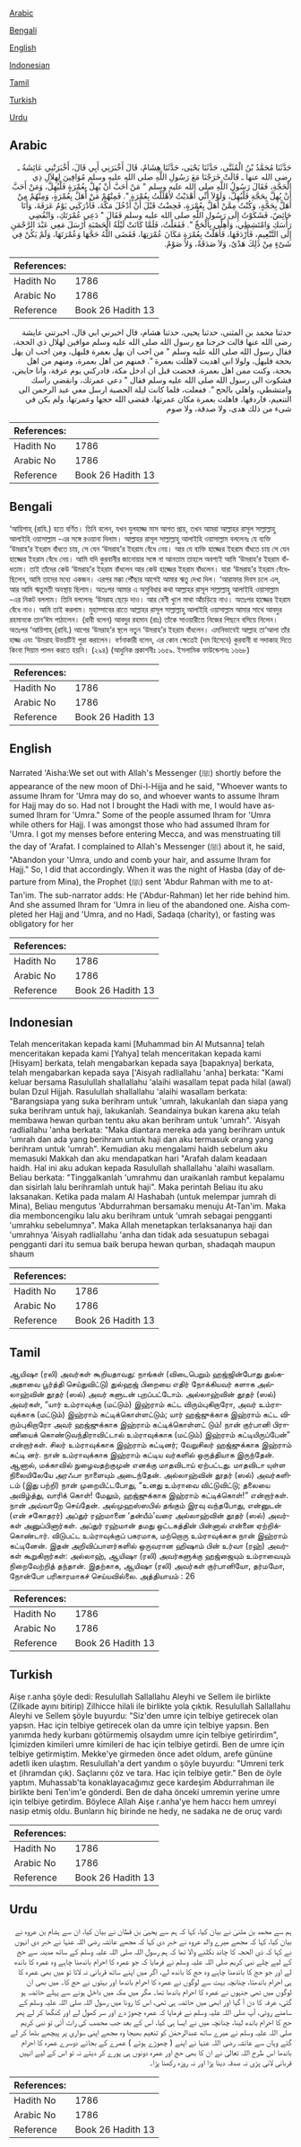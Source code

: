 [Arabic](#arabic)

[Bengali](#bengali)

[English](#english)

[Indonesian](#indonesian)

[Tamil](#tamil)

[Turkish](#turkish)

[Urdu](#urdu)

## Arabic


<div dir="rtl" lang="ar" style={{fontSize:'larger',backgroundColor:'#f8f9fa',padding:20}}>
حَدَّثَنَا مُحَمَّدُ بْنُ الْمُثَنَّى، حَدَّثَنَا يَحْيَى، حَدَّثَنَا هِشَامٌ، قَالَ أَخْبَرَنِي أَبِي قَالَ، أَخْبَرَتْنِي عَائِشَةُ ـ رضى الله عنها ـ قَالَتْ خَرَجْنَا مَعَ رَسُولِ اللَّهِ صلى الله عليه وسلم مُوَافِينَ لِهِلاَلِ ذِي الْحَجَّةِ، فَقَالَ رَسُولُ اللَّهِ صلى الله عليه وسلم ‏"‏ مَنْ أَحَبَّ أَنْ يُهِلَّ بِعُمْرَةٍ فَلْيُهِلَّ، وَمَنْ أَحَبَّ أَنْ يُهِلَّ بِحَجَّةِ فَلْيُهِلَّ، وَلَوْلاَ أَنِّي أَهْدَيْتُ لأَهْلَلْتُ بِعُمْرَةٍ ‏"‏‏.‏ فَمِنْهُمْ مَنْ أَهَلَّ بِعُمْرَةٍ، وَمِنْهُمْ مِنْ أَهَلَّ بِحَجَّةٍ، وَكُنْتُ مِمَّنْ أَهَلَّ بِعُمْرَةٍ، فَحِضْتُ قَبْلَ أَنْ أَدْخُلَ مَكَّةَ، فَأَدْرَكَنِي يَوْمُ عَرَفَةَ، وَأَنَا حَائِضٌ، فَشَكَوْتُ إِلَى رَسُولِ اللَّهِ صلى الله عليه وسلم فَقَالَ ‏"‏ دَعِي عُمْرَتَكِ، وَانْقُضِي رَأْسَكِ وَامْتَشِطِي، وَأَهِلِّي بِالْحَجِّ ‏"‏‏.‏ فَفَعَلْتُ، فَلَمَّا كَانَتْ لَيْلَةُ الْحَصْبَةِ أَرْسَلَ مَعِي عَبْدَ الرَّحْمَنِ إِلَى التَّنْعِيمِ، فَأَرْدَفَهَا، فَأَهَلَّتْ بِعُمْرَةٍ مَكَانَ عُمْرَتِهَا، فَقَضَى اللَّهُ حَجَّهَا وَعُمْرَتَهَا، وَلَمْ يَكُنْ فِي شَىْءٍ مِنْ ذَلِكَ هَدْىٌ، وَلاَ صَدَقَةٌ، وَلاَ صَوْمٌ‏.‏
</div>
<div style={{backgroundColor:'#f8f9fa',padding:20, marginBottom: 10}}><table> <thead> <tr> <th>References:</th> <th></th> </tr> </thead> <tbody><tr><td>Hadith No</td><td>1786</td></tr><tr><td>Arabic No</td><td>1786</td></tr><tr><td>Reference</td><td>Book 26 Hadith 13</td></tr></tbody></table></div>


<div dir="rtl" lang="ar" style={{fontSize:'larger',backgroundColor:'#f8f9fa',padding:20}}>
حدثنا محمد بن المثنى، حدثنا يحيى، حدثنا هشام، قال اخبرني ابي قال، اخبرتني عايشة رضى الله عنها قالت خرجنا مع رسول الله صلى الله عليه وسلم موافين لهلال ذي الحجة، فقال رسول الله صلى الله عليه وسلم " من احب ان يهل بعمرة فليهل، ومن احب ان يهل بحجة فليهل، ولولا اني اهديت لاهللت بعمرة ". فمنهم من اهل بعمرة، ومنهم من اهل بحجة، وكنت ممن اهل بعمرة، فحضت قبل ان ادخل مكة، فادركني يوم عرفة، وانا حايض، فشكوت الى رسول الله صلى الله عليه وسلم فقال " دعي عمرتك، وانقضي راسك وامتشطي، واهلي بالحج ". ففعلت، فلما كانت ليلة الحصبة ارسل معي عبد الرحمن الى التنعيم، فاردفها، فاهلت بعمرة مكان عمرتها، فقضى الله حجها وعمرتها، ولم يكن في شىء من ذلك هدى، ولا صدقة، ولا صوم
</div>
<div style={{backgroundColor:'#f8f9fa',padding:20, marginBottom: 10}}><table> <thead> <tr> <th>References:</th> <th></th> </tr> </thead> <tbody><tr><td>Hadith No</td><td>1786</td></tr><tr><td>Arabic No</td><td>1786</td></tr><tr><td>Reference</td><td>Book 26 Hadith 13</td></tr></tbody></table></div>

## Bengali


<div dir="ltr" lang="bn" style={{fontSize:'larger',backgroundColor:'#f8f9fa',padding:20}}>
‘আয়িশাহ্ (রাযি.) হতে বর্ণিত। তিনি বলেন, যখন যুলহাজ্জ মাস আগত প্রায়, তখন আমরা আল্লাহর রাসূল সাল্লাল্লাহু আলাইহি ওয়াসাল্লাম -এর সঙ্গে রওয়ানা দিলাম। আল্লাহর রাসূল সাল্লাল্লাহু আলাইহি ওয়াসাল্লাম বললেনঃ যে ব্যক্তি ‘উমরাহ’র ইহরাম বাঁধতে চায়, সে যেন ‘উমরাহ’র ইহরাম বেঁধে নেয়। আর যে ব্যক্তি হাজ্জের ইহরাম বাঁধতে চায় সে যেন হাজ্জের ইহরাম বেঁধে নেয়। আমি যদি কুরবানীর জানোয়ার সঙ্গে না আনতাম তাহলে অবশ্যই আমি ‘উমরাহ’র ইহরাম বাঁধতাম। তাই তাঁদের কেউ ‘উমরাহ’র ইহরাম বাঁধলেন আর কেউ হাজ্জের ইহরাম বাঁধলেন। যারা ‘উমরাহ’র ইহরাম বেঁধেছিলেন, আমি তাদের মধ্যে একজন। এরপর মক্কা পৌঁছার আগেই আমার ঋতু দেখা দিল। ‘আরাফার দিবস চলে এল, আর আমি ঋতুমতী অবস্থায় ছিলাম। অতঃপর আমার এ অসুবিধার কথা আল্লাহর রাসূল সাল্লাল্লাহু আলাইহি ওয়াসাল্লাম -এর নিকট বললাম। তিনি বললেনঃ ‘উমরাহ ছেড়ে দাও। আর বেণী খুলে মাথা আঁচড়িয়ে নাও। অতঃপর হাজ্জের ইহরাম বেঁধে নাও। আমি তাই করলাম। মুহাস্সাবের রাতে আল্লাহর রাসূল সাল্লাল্লাহু আলাইহি ওয়াসাল্লাম আমার সাথে আবদুর রহমানকে তান‘ঈম পাঠালেন। (রাবী বলেন) আবদুর রহমান (রাঃ) তাঁকে সাওয়ারীতে নিজের পিছনে বসিয়ে নিলেন। অতঃপর ‘আয়িশাহ্ (রাযি.) আগের ‘উমরাহ’র স্থলে নতুন ‘উমরাহ’র ইহরাম বাঁধলেন। এমনিভাবেই আল্লাহ তা‘আলা তাঁর হাজ্জ এবং ‘উমরাহ উভয়টিই পুরা করালেন। বর্ণনাকারী বলেন, এর কোন ক্ষেত্রেই (দম হিসেবে) কুরবানী বা সদাকাহ দিতে কিংবা সিয়াম পালন করতে হয়নি। (২৯৪) (আধুনিক প্রকাশনীঃ ১৬৫৯. ইসলামিক ফাউন্ডেশনঃ ১৬৬৮)
</div>
<div style={{backgroundColor:'#f8f9fa',padding:20, marginBottom: 10}}><table> <thead> <tr> <th>References:</th> <th></th> </tr> </thead> <tbody><tr><td>Hadith No</td><td>1786</td></tr><tr><td>Arabic No</td><td>1786</td></tr><tr><td>Reference</td><td>Book 26 Hadith 13</td></tr></tbody></table></div>

## English


<div dir="ltr" lang="en" style={{fontSize:'larger',backgroundColor:'#f8f9fa',padding:20}}>
Narrated 'Aisha:We set out with Allah's Messenger (ﷺ) shortly before the appearance of the new moon of Dhi-l-Hijja and he said, "Whoever wants to assume Ihram for 'Umra may do so, and whoever wants to assume Ihram for Hajj may do so. Had not I brought the Hadi with me, I would have assumed Ihram for 'Umra." Some of the people assumed Ihram for 'Umra while others for Hajj. I was amongst those who had assumed Ihram for 'Umra. I got my menses before entering Mecca, and was menstruating till the day of 'Arafat. I complained to Allah's Messenger (ﷺ) about it, he said, "Abandon your 'Umra, undo and comb your hair, and assume Ihram for Hajj." So, I did that accordingly. When it was the night of Hasba (day of departure from Mina), the Prophet (ﷺ) sent 'Abdur Rahman with me to at-Tan'im. The sub-narrator adds: He ('Abdur-Rahman) let her ride behind him. And she assumed Ihram for 'Umra in lieu of the abandoned one. Aisha completed her Hajj and 'Umra, and no Hadi, Sadaqa (charity), or fasting was obligatory for her
</div>
<div style={{backgroundColor:'#f8f9fa',padding:20, marginBottom: 10}}><table> <thead> <tr> <th>References:</th> <th></th> </tr> </thead> <tbody><tr><td>Hadith No</td><td>1786</td></tr><tr><td>Arabic No</td><td>1786</td></tr><tr><td>Reference</td><td>Book 26 Hadith 13</td></tr></tbody></table></div>

## Indonesian


<div dir="ltr" lang="id" style={{fontSize:'larger',backgroundColor:'#f8f9fa',padding:20}}>
Telah menceritakan kepada kami [Muhammad bin Al Mutsanna] telah menceritakan kepada kami [Yahya] telah menceritakan kepada kami [Hisyam] berkata, telah mengabarkan kepada saya [bapaknya] berkata, telah mengabarkan kepada saya ['Aisyah radliallahu 'anha] berkata: "Kami keluar bersama Rasulullah shallallahu 'alaihi wasallam tepat pada hilal (awal) bulan Dzul Hijjah. Rasulullah shallallahu 'alaihi wasallam berkata: "Barangsiapa yang suka berihram untuk 'umrah, lakukanlah dan siapa yang suka berihram untuk haji, lakukanlah. Seandainya bukan karena aku telah membawa hewan qurban tentu aku akan berihram untuk 'umrah". 'Aisyah radliallahu 'anha berkata: "Maka diantara mereka ada yang berihram untuk 'umrah dan ada yang berihram untuk haji dan aku termasuk orang yang berihram untuk 'umrah". Kemudian aku mengalami haidh sebelum aku memasuki Makkah dan aku mendapatkan hari "Arafah dalam keadaan haidh. Hal ini aku adukan kepada Rasulullah shallallahu 'alaihi wasallam. Beliau berkata: "Tinggalkanlah 'umrahmu dan uraikanlah rambut kepalamu dan sisirlah lalu berihramlah untuk haji". Maka perintah Beliau itu aku laksanakan. Ketika pada malam Al Hashabah (untuk melempar jumrah di Mina), Beliau mengutus 'Abdurrahman bersamaku menuju At-Tan'im. Maka dia memboncengiku lalu aku berihram untuk 'umrah sebagai pengganti 'umrahku sebelumnya". Maka Allah menetapkan terlaksananya haji dan 'umrahnya 'Aisyah radliallahu 'anha dan tidak ada sesuatupun sebagai pengganti dari itu semua baik berupa hewan qurban, shadaqah maupun shaum
</div>
<div style={{backgroundColor:'#f8f9fa',padding:20, marginBottom: 10}}><table> <thead> <tr> <th>References:</th> <th></th> </tr> </thead> <tbody><tr><td>Hadith No</td><td>1786</td></tr><tr><td>Arabic No</td><td>1786</td></tr><tr><td>Reference</td><td>Book 26 Hadith 13</td></tr></tbody></table></div>

## Tamil


<div dir="ltr" lang="ta" style={{fontSize:'larger',backgroundColor:'#f8f9fa',padding:20}}>
ஆயிஷா (ரலி) அவர்கள் கூறியதாவது: நாங்கள் (விடைபெறும் ஹஜ்ஜின்போது துல்கஅதாவை பூர்த்தி செய்துவிட்டு) துல்ஹஜ் பிறையை எதிர் நோக்கியவர் களாக அல்லாஹ்வின் தூதர் (ஸல்) அவர் களுடன் புறப்பட்டோம். அல்லாஹ்வின் தூதர் (ஸல்) அவர்கள், “யார் உம்ராவுக்கு (மட்டும்) இஹ்ராம் கட்ட விரும்புகிறாரோ, அவர் உம்ராவுக்காக (மட்டும்) இஹ்ராம் கட்டிக்கொள்ளட்டும்; யார் ஹஜ்ஜுக்காக இஹ்ராம் கட்ட விரும்புகிறாரோ அவர் ஹஜ்ஜுக்காக இஹ்ராம் கட்டிக்கொள்ளட் டும்! நான் குர்பானி பிராணியைக் கொண்டுவந்திராவிட்டால் உம்ராவுக்காக (மட்டும்) இஹ்ராம் கட்டியிருப்பேன்” என்றார்கள். சிலர் உம்ராவுக்காக இஹ்ராம் கட்டினர்; வேறுசிலர் ஹஜ்ஜுக்காக இஹ்ராம் கட்டி னர். நான் உம்ராவுக்காக இஹ்ராம் கட்டிய வர்களில் ஒருத்தியாக இருந்தேன். ஆனால், மக்காவில் நுழைவதற்குமுன் எனக்கு மாதவிடாய் ஏற்பட்டது. மாதவிடா யுள்ள நிலையிலேயே அரஃபா நாளையும் அடைந்தேன். அல்லாஹ்வின் தூதர் (ஸல்) அவர்களிடம் (இது பற்றி) நான் முறையிட்டபோது, “உனது உம்ராவை விட்டுவிட்டு; தலையை அவிழ்த்து, வாரிக் கொள்! மேலும், ஹஜ்ஜுக்காக இஹ்ராம் கட்டிக்கொள்!” என்றார்கள். நான் அவ்வாறே செய்தேன். அல்முஹஸ்ஸபில் தங்கும் இரவு வந்தபோது, என்னுடன் (என் சகோதரர்) அப்துர் ரஹ்மானை ‘தன்யீம்’வரை அல்லாஹ்வின் தூதர் (ஸல்) அவர்கள் அனுப்பினார்கள். அப்துர் ரஹ்மான் தமது ஒட்டகத்தின் பின்னால் என்னை ஏற்றிக்கொண்டார். விடுபட்ட உம்ராவுக்குப் பகரமாக, மற்றொரு உம்ராவுக்காக நான் இஹ்ராம் கட்டினேன். இதன் அறிவிப்பாளர்களில் ஒருவரான ஹிஷாம் பின் உர்வா (ரஹ்) அவர்கள் கூறுகிறார்கள்: அல்லாஹ், ஆயிஷா (ரலி) அவர்களுக்கு ஹஜ்ஜையும் உம்ராவையும் நிறைவேற்றித் தந்தான். இதற்காக, ஆயிஷா (ரலி) அவர்கள் குர்பானியோ, தர்மமோ, நோன்போ பரிகாரமாகச் செய்யவில்லை. அத்தியாயம் : 26
</div>
<div style={{backgroundColor:'#f8f9fa',padding:20, marginBottom: 10}}><table> <thead> <tr> <th>References:</th> <th></th> </tr> </thead> <tbody><tr><td>Hadith No</td><td>1786</td></tr><tr><td>Arabic No</td><td>1786</td></tr><tr><td>Reference</td><td>Book 26 Hadith 13</td></tr></tbody></table></div>

## Turkish


<div dir="ltr" lang="tr" style={{fontSize:'larger',backgroundColor:'#f8f9fa',padding:20}}>
Aişe r.anha şöyle dedi: Resulullah Sallallahu Aleyhi ve Sellem ile birlikte (Zilkade ayını bitirip) Zilhicce hilali ile birlikte yola çıktık. Resulullah Sallallahu Aleyhi ve Sellem şöyle buyurdu: "Siz'den umre için telbiye getirecek olan yapsın. Hac için telbiye getirecek olan da umre için telbiye yapsın. Ben yanımda hedy kurbanı götürmemiş olsaydım umre için telbiye getirirdim", İçimizden kimileri umre kimileri de hac için telbiye getirdi. Ben de umre için telbiye getirmiştim. Mekke'ye girmeden önce adet oldum, arefe gününe adetli iken ulaştım. Resulullah'a dert yandım o şöyle buyurdu: "Umreni terk et (ihram­dan çık). Saçlarını çöz ve tara. Hac için telbiye getir." Ben de öyle yaptım. Muhassab'ta konaklayacağımız gece kardeşim Abdurrahman ile birlikte beni Ten'im'e gönderdi. Ben de daha önceki umremin yerine umre için telbiye getirdim. Böylece Allah Aişe r.anha'ye hem haccı hem umreyi nasip etmiş oldu. Bunların hiç birinde ne hedy, ne sadaka ne de oruç vardı
</div>
<div style={{backgroundColor:'#f8f9fa',padding:20, marginBottom: 10}}><table> <thead> <tr> <th>References:</th> <th></th> </tr> </thead> <tbody><tr><td>Hadith No</td><td>1786</td></tr><tr><td>Arabic No</td><td>1786</td></tr><tr><td>Reference</td><td>Book 26 Hadith 13</td></tr></tbody></table></div>

## Urdu


<div dir="rtl" lang="ur" style={{fontSize:'larger',backgroundColor:'#f8f9fa',padding:20}}>
ہم سے محمد بن مثنیٰ نے بیان کیا، کہا کہ ہم سے یحییٰ بن قطان نے بیان کیا، ان سے ہشام بن عروہ نے بیان کیا، کہا کہ مجھے میرے والد عروہ نے خبر دی کہا کہ مجھے عائشہ رضی اللہ عنہا نے خبر دی انہوں نے کہا کہ ذی الحجہ کا چاند نکلنے والا تھا کہ ہم رسول اللہ صلی اللہ علیہ وسلم کے ساتھ مدینہ سے حج کے لیے چلے نبی کریم صلی اللہ علیہ وسلم نے فرمایا کہ جو عمرہ کا احرام باندھنا چاہے وہ عمرہ کا باندھ لے اور جو حج کا باندھنا چاہے وہ حج کا باندھ لے، اگر میں اپنے ساتھ قربانی نہ لاتا تو میں بھی عمرہ کا ہی احرام باندھتا، چنانچہ بہت سے لوگوں نے عمرہ کا احرام باندھا اور بہتوں نے حج کا۔ میں بھی ان لوگوں میں تھی جنہوں نے عمرہ کا احرام باندھا تھا۔ مگر میں مکہ میں داخل ہونے سے پہلے حائضہ ہو گئی، عرفہ کا دن آ گیا اور ابھی میں حائضہ ہی تھی، اس کا رونا میں رسول اللہ صلی اللہ علیہ وسلم کے سامنے روئی، آپ صلی اللہ علیہ وسلم نے فرمایا کہ عمرہ چھوڑ دے اور سر کھول لے اور کنگھا کر لے پھر حج کا احرام باندھ لینا، چنانچہ میں نے ایسا ہی کیا، اس کے بعد جب محصب کی رات آئی تو نبی کریم صلی اللہ علیہ وسلم نے میرے ساتھ عبدالرحمٰن کو تنعیم بھیجا وہ مجھے اپنی سواری پر پیچھے بٹھا کر لے گئے وہاں سے عائشہ رضی اللہ عنہا نے اپنے ( چھوڑے ہوئے ) عمرے کے بجائے دوسرے عمرہ کا احرام باندھا اس طرح اللہ تعالیٰ نے ان کا بھی حج اور عمرہ دونوں ہی پورے کر دیئے نہ تو اس کے لیے انہیں قربانی لانی پڑی نہ صدقہ دینا پڑا اور نہ روزہ رکھنا پڑا۔
</div>
<div style={{backgroundColor:'#f8f9fa',padding:20, marginBottom: 10}}><table> <thead> <tr> <th>References:</th> <th></th> </tr> </thead> <tbody><tr><td>Hadith No</td><td>1786</td></tr><tr><td>Arabic No</td><td>1786</td></tr><tr><td>Reference</td><td>Book 26 Hadith 13</td></tr></tbody></table></div>